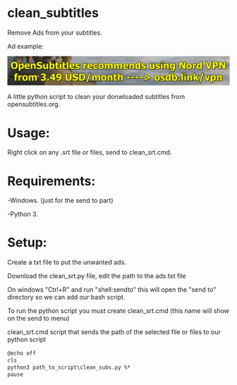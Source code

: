 # clean_subtitles
Remove Ads from your subtitles.

Ad example:

![Ad Example](images/ad_example.png)

A little python script to clean your donwloaded subtitles from opensubtitles.org.

# Usage:

Right click on any .srt file or files, send to clean_srt.cmd.

# Requirements:
-Windows. (just for the send to part)

-Python 3.

# Setup:
Create a txt file to put the unwanted ads.

Download the clean_srt.py file, edit the path to the ads.txt file 

On windows "Ctrl+R" and run "shell:sendto"
this will open the "send to" directory so we can add our bash script.


To run the python script you must create clean_srt.cmd (this name will show on the send to menu)

clean_srt.cmd script that sends the path of the selected file or files to our python script
```
@echo off
cls
python3 path_to_script\clean_subs.py %*
pause
```



